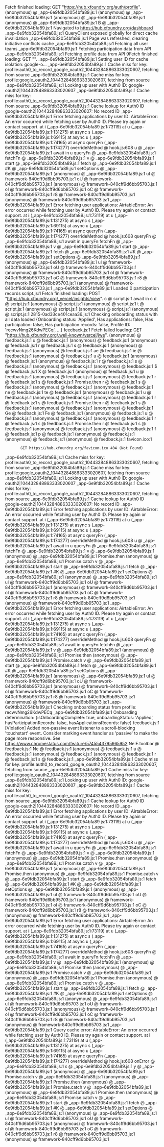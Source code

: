 Fetch finished loading: GET "https://hub.xfoundry.org/auth/profile".
(anonymous) @ _app-6e9fdb32054bfa89.js:1
(anonymous) @ _app-6e9fdb32054bfa89.js:1
(anonymous) @ _app-6e9fdb32054bfa89.js:1
(anonymous) @ _app-6e9fdb32054bfa89.js:1
B @ _app-6e9fdb32054bfa89.js:1
Navigated to https://hub.xfoundry.org/dashboard
_app-6e9fdb32054bfa89.js:1 QueryClient exposed globally for direct cache invalidation
_app-6e9fdb32054bfa89.js:1 Page was refreshed, clearing initiative conflicts cache
_app-6e9fdb32054bfa89.js:1 Fetching all user teams
_app-6e9fdb32054bfa89.js:1 Fetching participation data from API
_app-6e9fdb32054bfa89.js:1 Fetching profile data from API
9Fetch finished loading: GET "<URL>".
_app-6e9fdb32054bfa89.js:1 Setting user ID for cache isolation: google-o...
_app-6e9fdb32054bfa89.js:1 Cache miss for key: profile:auth0_to_record_google_oauth2_104432848863333020607, fetching from source
_app-6e9fdb32054bfa89.js:1 Cache miss for key: profile:google_oauth2_104432848863333020607, fetching from source
_app-6e9fdb32054bfa89.js:1 Looking up user with Auth0 ID: google-oauth2|104432848863333020607
_app-6e9fdb32054bfa89.js:1 Cache miss for key: profile:auth0_to_record_google_oauth2_104432848863333020607, fetching from source
_app-6e9fdb32054bfa89.js:1 Cache lookup for Auth0 ID google-oauth2|104432848863333020607: No record ID
_app-6e9fdb32054bfa89.js:1 Error fetching applications by user ID: AirtableError: An error occurred while fetching user by Auth0 ID. Please try again or contact support.
    at i (_app-6e9fdb32054bfa89.js:1:73119)
    at u (_app-6e9fdb32054bfa89.js:1:131275)
    at async s (_app-6e9fdb32054bfa89.js:1:69115)
    at async u (_app-6e9fdb32054bfa89.js:1:74165)
    at async queryFn (_app-6e9fdb32054bfa89.js:1:174277)
overrideMethod @ hook.js:608
u @ _app-6e9fdb32054bfa89.js:1
await in u
queryFn @ _app-6e9fdb32054bfa89.js:1
fetchFn @ _app-6e9fdb32054bfa89.js:1
v @ _app-6e9fdb32054bfa89.js:1
start @ _app-6e9fdb32054bfa89.js:1
fetch @ _app-6e9fdb32054bfa89.js:1
#K @ _app-6e9fdb32054bfa89.js:1
setOptions @ _app-6e9fdb32054bfa89.js:1
(anonymous) @ _app-6e9fdb32054bfa89.js:1
uI @ framework-840cff9d6bb95703.js:1
oU @ framework-840cff9d6bb95703.js:1
(anonymous) @ framework-840cff9d6bb95703.js:1
oI @ framework-840cff9d6bb95703.js:1
oC @ framework-840cff9d6bb95703.js:1
r8 @ framework-840cff9d6bb95703.js:1
(anonymous) @ framework-840cff9d6bb95703.js:1
_app-6e9fdb32054bfa89.js:1 Error fetching user applications: AirtableError: An error occurred while fetching user by Auth0 ID. Please try again or contact support.
    at i (_app-6e9fdb32054bfa89.js:1:73119)
    at u (_app-6e9fdb32054bfa89.js:1:131275)
    at async s (_app-6e9fdb32054bfa89.js:1:69115)
    at async u (_app-6e9fdb32054bfa89.js:1:74165)
    at async queryFn (_app-6e9fdb32054bfa89.js:1:174277)
overrideMethod @ hook.js:608
queryFn @ _app-6e9fdb32054bfa89.js:1
await in queryFn
fetchFn @ _app-6e9fdb32054bfa89.js:1
v @ _app-6e9fdb32054bfa89.js:1
start @ _app-6e9fdb32054bfa89.js:1
fetch @ _app-6e9fdb32054bfa89.js:1
#K @ _app-6e9fdb32054bfa89.js:1
setOptions @ _app-6e9fdb32054bfa89.js:1
(anonymous) @ _app-6e9fdb32054bfa89.js:1
uI @ framework-840cff9d6bb95703.js:1
oU @ framework-840cff9d6bb95703.js:1
(anonymous) @ framework-840cff9d6bb95703.js:1
oI @ framework-840cff9d6bb95703.js:1
oC @ framework-840cff9d6bb95703.js:1
r8 @ framework-840cff9d6bb95703.js:1
(anonymous) @ framework-840cff9d6bb95703.js:1
_app-6e9fdb32054bfa89.js:1 Loaded 0 participation records
script.js:1 Fetch finished loading: POST "https://hub.xfoundry.org/_vercel/insights/view".
c @ script.js:1
await in c
d @ script.js:1
(anonymous) @ script.js:1
(anonymous) @ script.js:1
t @ script.js:1
(anonymous) @ script.js:1
(anonymous) @ script.js:1
(anonymous) @ script.js:1
2815-0ad33ce401ceaa36.js:1 Checking onboarding status with all data loaded {Onboarding status: 'Applied', Has applications: false, Has participation: false, Has participation records: false, Profile ID: 'recwvNmg26KdwPECq', …}
feedback.js:1 Fetch failed loading: GET "https://hub.xfoundry.org/.well-known/vercel/jwe".
(anonymous) @ feedback.js:1
u @ feedback.js:1
(anonymous) @ feedback.js:1
(anonymous) @ feedback.js:1
r @ feedback.js:1
s @ feedback.js:1
(anonymous) @ feedback.js:1
(anonymous) @ feedback.js:1
ae @ feedback.js:1
ie @ feedback.js:1
(anonymous) @ feedback.js:1
u @ feedback.js:1
(anonymous) @ feedback.js:1
(anonymous) @ feedback.js:1
r @ feedback.js:1
s @ feedback.js:1
(anonymous) @ feedback.js:1
(anonymous) @ feedback.js:1
$ @ feedback.js:1
X @ feedback.js:1
(anonymous) @ feedback.js:1
u @ feedback.js:1
(anonymous) @ feedback.js:1
(anonymous) @ feedback.js:1
r @ feedback.js:1
s @ feedback.js:1
Promise.then
r @ feedback.js:1
s @ feedback.js:1
(anonymous) @ feedback.js:1
(anonymous) @ feedback.js:1
ne @ feedback.js:1
te @ feedback.js:1
(anonymous) @ feedback.js:1
u @ feedback.js:1
(anonymous) @ feedback.js:1
(anonymous) @ feedback.js:1
r @ feedback.js:1
s @ feedback.js:1
Promise.then
r @ feedback.js:1
s @ feedback.js:1
(anonymous) @ feedback.js:1
(anonymous) @ feedback.js:1
Ge @ feedback.js:1
Fe @ feedback.js:1
(anonymous) @ feedback.js:1
u @ feedback.js:1
(anonymous) @ feedback.js:1
(anonymous) @ feedback.js:1
r @ feedback.js:1
s @ feedback.js:1
Promise.then
r @ feedback.js:1
s @ feedback.js:1
(anonymous) @ feedback.js:1
(anonymous) @ feedback.js:1
f @ feedback.js:1
p @ feedback.js:1
(anonymous) @ feedback.js:1
(anonymous) @ feedback.js:1
(anonymous) @ feedback.js:1
favicon.ico:1 
            
            
           GET https://hub.xfoundry.org/favicon.ico 404 (Not Found)
_app-6e9fdb32054bfa89.js:1 Cache miss for key: profile:auth0_to_record_google_oauth2_104432848863333020607, fetching from source
_app-6e9fdb32054bfa89.js:1 Cache miss for key: profile:google_oauth2_104432848863333020607, fetching from source
_app-6e9fdb32054bfa89.js:1 Looking up user with Auth0 ID: google-oauth2|104432848863333020607
_app-6e9fdb32054bfa89.js:1 Cache miss for key: profile:auth0_to_record_google_oauth2_104432848863333020607, fetching from source
_app-6e9fdb32054bfa89.js:1 Cache lookup for Auth0 ID google-oauth2|104432848863333020607: No record ID
_app-6e9fdb32054bfa89.js:1 Error fetching applications by user ID: AirtableError: An error occurred while fetching user by Auth0 ID. Please try again or contact support.
    at i (_app-6e9fdb32054bfa89.js:1:73119)
    at u (_app-6e9fdb32054bfa89.js:1:131275)
    at async s (_app-6e9fdb32054bfa89.js:1:69115)
    at async u (_app-6e9fdb32054bfa89.js:1:74165)
    at async queryFn (_app-6e9fdb32054bfa89.js:1:174277)
overrideMethod @ hook.js:608
u @ _app-6e9fdb32054bfa89.js:1
await in u
queryFn @ _app-6e9fdb32054bfa89.js:1
fetchFn @ _app-6e9fdb32054bfa89.js:1
v @ _app-6e9fdb32054bfa89.js:1
(anonymous) @ _app-6e9fdb32054bfa89.js:1
Promise.then
(anonymous) @ _app-6e9fdb32054bfa89.js:1
Promise.catch
v @ _app-6e9fdb32054bfa89.js:1
start @ _app-6e9fdb32054bfa89.js:1
fetch @ _app-6e9fdb32054bfa89.js:1
#K @ _app-6e9fdb32054bfa89.js:1
setOptions @ _app-6e9fdb32054bfa89.js:1
(anonymous) @ _app-6e9fdb32054bfa89.js:1
uI @ framework-840cff9d6bb95703.js:1
oU @ framework-840cff9d6bb95703.js:1
(anonymous) @ framework-840cff9d6bb95703.js:1
oI @ framework-840cff9d6bb95703.js:1
oC @ framework-840cff9d6bb95703.js:1
r8 @ framework-840cff9d6bb95703.js:1
(anonymous) @ framework-840cff9d6bb95703.js:1
_app-6e9fdb32054bfa89.js:1 Error fetching user applications: AirtableError: An error occurred while fetching user by Auth0 ID. Please try again or contact support.
    at i (_app-6e9fdb32054bfa89.js:1:73119)
    at u (_app-6e9fdb32054bfa89.js:1:131275)
    at async s (_app-6e9fdb32054bfa89.js:1:69115)
    at async u (_app-6e9fdb32054bfa89.js:1:74165)
    at async queryFn (_app-6e9fdb32054bfa89.js:1:174277)
overrideMethod @ hook.js:608
queryFn @ _app-6e9fdb32054bfa89.js:1
await in queryFn
fetchFn @ _app-6e9fdb32054bfa89.js:1
v @ _app-6e9fdb32054bfa89.js:1
(anonymous) @ _app-6e9fdb32054bfa89.js:1
Promise.then
(anonymous) @ _app-6e9fdb32054bfa89.js:1
Promise.catch
v @ _app-6e9fdb32054bfa89.js:1
start @ _app-6e9fdb32054bfa89.js:1
fetch @ _app-6e9fdb32054bfa89.js:1
#K @ _app-6e9fdb32054bfa89.js:1
setOptions @ _app-6e9fdb32054bfa89.js:1
(anonymous) @ _app-6e9fdb32054bfa89.js:1
uI @ framework-840cff9d6bb95703.js:1
oU @ framework-840cff9d6bb95703.js:1
(anonymous) @ framework-840cff9d6bb95703.js:1
oI @ framework-840cff9d6bb95703.js:1
oC @ framework-840cff9d6bb95703.js:1
r8 @ framework-840cff9d6bb95703.js:1
(anonymous) @ framework-840cff9d6bb95703.js:1
_app-6e9fdb32054bfa89.js:1 Checking onboarding status from profile: recwvNmg26KdwPECq
_app-6e9fdb32054bfa89.js:1 Onboarding determination: {isOnboardingComplete: true, onboardingStatus: 'Applied', hasParticipationRecords: false, hasApplicationsRecords: false}
feedback.js:1 [Violation] Added non-passive event listener to a scroll-blocking 'touchstart' event. Consider marking event handler as 'passive' to make the page more responsive. See https://www.chromestatus.com/feature/5745543795965952
Ne.E.toolbar @ feedback.js:1
Ne @ feedback.js:1
(anonymous) @ feedback.js:1
u @ feedback.js:1
(anonymous) @ feedback.js:1
(anonymous) @ feedback.js:1
r @ feedback.js:1
s @ feedback.js:1
_app-6e9fdb32054bfa89.js:1 Cache miss for key: profile:auth0_to_record_google_oauth2_104432848863333020607, fetching from source
_app-6e9fdb32054bfa89.js:1 Cache miss for key: profile:google_oauth2_104432848863333020607, fetching from source
_app-6e9fdb32054bfa89.js:1 Looking up user with Auth0 ID: google-oauth2|104432848863333020607
_app-6e9fdb32054bfa89.js:1 Cache miss for key: profile:auth0_to_record_google_oauth2_104432848863333020607, fetching from source
_app-6e9fdb32054bfa89.js:1 Cache lookup for Auth0 ID google-oauth2|104432848863333020607: No record ID
_app-6e9fdb32054bfa89.js:1 Error fetching applications by user ID: AirtableError: An error occurred while fetching user by Auth0 ID. Please try again or contact support.
    at i (_app-6e9fdb32054bfa89.js:1:73119)
    at u (_app-6e9fdb32054bfa89.js:1:131275)
    at async s (_app-6e9fdb32054bfa89.js:1:69115)
    at async u (_app-6e9fdb32054bfa89.js:1:74165)
    at async queryFn (_app-6e9fdb32054bfa89.js:1:174277)
overrideMethod @ hook.js:608
u @ _app-6e9fdb32054bfa89.js:1
await in u
queryFn @ _app-6e9fdb32054bfa89.js:1
fetchFn @ _app-6e9fdb32054bfa89.js:1
v @ _app-6e9fdb32054bfa89.js:1
(anonymous) @ _app-6e9fdb32054bfa89.js:1
Promise.then
(anonymous) @ _app-6e9fdb32054bfa89.js:1
Promise.catch
v @ _app-6e9fdb32054bfa89.js:1
(anonymous) @ _app-6e9fdb32054bfa89.js:1
Promise.then
(anonymous) @ _app-6e9fdb32054bfa89.js:1
Promise.catch
v @ _app-6e9fdb32054bfa89.js:1
start @ _app-6e9fdb32054bfa89.js:1
fetch @ _app-6e9fdb32054bfa89.js:1
#K @ _app-6e9fdb32054bfa89.js:1
setOptions @ _app-6e9fdb32054bfa89.js:1
(anonymous) @ _app-6e9fdb32054bfa89.js:1
uI @ framework-840cff9d6bb95703.js:1
oU @ framework-840cff9d6bb95703.js:1
(anonymous) @ framework-840cff9d6bb95703.js:1
oI @ framework-840cff9d6bb95703.js:1
oC @ framework-840cff9d6bb95703.js:1
r8 @ framework-840cff9d6bb95703.js:1
(anonymous) @ framework-840cff9d6bb95703.js:1
_app-6e9fdb32054bfa89.js:1 Error fetching user applications: AirtableError: An error occurred while fetching user by Auth0 ID. Please try again or contact support.
    at i (_app-6e9fdb32054bfa89.js:1:73119)
    at u (_app-6e9fdb32054bfa89.js:1:131275)
    at async s (_app-6e9fdb32054bfa89.js:1:69115)
    at async u (_app-6e9fdb32054bfa89.js:1:74165)
    at async queryFn (_app-6e9fdb32054bfa89.js:1:174277)
overrideMethod @ hook.js:608
queryFn @ _app-6e9fdb32054bfa89.js:1
await in queryFn
fetchFn @ _app-6e9fdb32054bfa89.js:1
v @ _app-6e9fdb32054bfa89.js:1
(anonymous) @ _app-6e9fdb32054bfa89.js:1
Promise.then
(anonymous) @ _app-6e9fdb32054bfa89.js:1
Promise.catch
v @ _app-6e9fdb32054bfa89.js:1
(anonymous) @ _app-6e9fdb32054bfa89.js:1
Promise.then
(anonymous) @ _app-6e9fdb32054bfa89.js:1
Promise.catch
v @ _app-6e9fdb32054bfa89.js:1
start @ _app-6e9fdb32054bfa89.js:1
fetch @ _app-6e9fdb32054bfa89.js:1
#K @ _app-6e9fdb32054bfa89.js:1
setOptions @ _app-6e9fdb32054bfa89.js:1
(anonymous) @ _app-6e9fdb32054bfa89.js:1
uI @ framework-840cff9d6bb95703.js:1
oU @ framework-840cff9d6bb95703.js:1
(anonymous) @ framework-840cff9d6bb95703.js:1
oI @ framework-840cff9d6bb95703.js:1
oC @ framework-840cff9d6bb95703.js:1
r8 @ framework-840cff9d6bb95703.js:1
(anonymous) @ framework-840cff9d6bb95703.js:1
_app-6e9fdb32054bfa89.js:1 Query cache error: AirtableError: An error occurred while fetching user by Auth0 ID. Please try again or contact support.
    at i (_app-6e9fdb32054bfa89.js:1:73119)
    at u (_app-6e9fdb32054bfa89.js:1:131275)
    at async s (_app-6e9fdb32054bfa89.js:1:69115)
    at async u (_app-6e9fdb32054bfa89.js:1:74165)
    at async queryFn (_app-6e9fdb32054bfa89.js:1:174277)
overrideMethod @ hook.js:608
onError @ _app-6e9fdb32054bfa89.js:1
s @ _app-6e9fdb32054bfa89.js:1
y @ _app-6e9fdb32054bfa89.js:1
(anonymous) @ _app-6e9fdb32054bfa89.js:1
Promise.catch
v @ _app-6e9fdb32054bfa89.js:1
(anonymous) @ _app-6e9fdb32054bfa89.js:1
Promise.then
(anonymous) @ _app-6e9fdb32054bfa89.js:1
Promise.catch
v @ _app-6e9fdb32054bfa89.js:1
(anonymous) @ _app-6e9fdb32054bfa89.js:1
Promise.then
(anonymous) @ _app-6e9fdb32054bfa89.js:1
Promise.catch
v @ _app-6e9fdb32054bfa89.js:1
start @ _app-6e9fdb32054bfa89.js:1
fetch @ _app-6e9fdb32054bfa89.js:1
#K @ _app-6e9fdb32054bfa89.js:1
setOptions @ _app-6e9fdb32054bfa89.js:1
(anonymous) @ _app-6e9fdb32054bfa89.js:1
uI @ framework-840cff9d6bb95703.js:1
oU @ framework-840cff9d6bb95703.js:1
(anonymous) @ framework-840cff9d6bb95703.js:1
oI @ framework-840cff9d6bb95703.js:1
oC @ framework-840cff9d6bb95703.js:1
r8 @ framework-840cff9d6bb95703.js:1
(anonymous) @ framework-840cff9d6bb95703.js:1